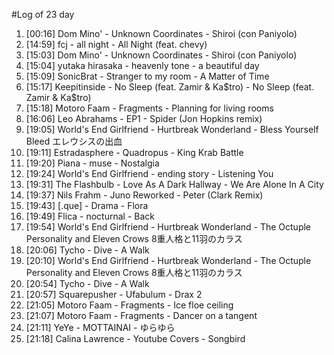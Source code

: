 #Log of 23 day

1. [00:16] Dom Mino' - Unknown Coordinates - Shiroi (con Paniyolo)
1. [14:59] fcj - all night - All Night (feat. chevy)
1. [15:03] Dom Mino' - Unknown Coordinates - Shiroi (con Paniyolo)
1. [15:04] yutaka hirasaka - heavenly tone - a beautiful day
1. [15:09] SonicBrat - Stranger to my room - A Matter of Time
1. [15:17] Keepitinside - No Sleep (feat. Zamir & Ka$tro) - No Sleep (feat. Zamir & Ka$tro)
1. [15:18] Motoro Faam - Fragments - Planning for living rooms
1. [16:06] Leo Abrahams - EP1 - Spider (Jon Hopkins remix)
1. [19:05] World's End Girlfriend - Hurtbreak Wonderland - Bless Yourself Bleed エレウシスの出血
1. [19:11] Estradasphere - Quadropus - King Krab Battle
1. [19:20] Piana - muse - Nostalgia
1. [19:24] World's End Girlfriend - ending story - Listening You
1. [19:31] The Flashbulb - Love As A Dark Hallway - We Are Alone In A City
1. [19:37] Nils Frahm - Juno Reworked - Peter (Clark Remix)
1. [19:43] [.que] - Drama - Flora
1. [19:49] Flica - nocturnal - Back
1. [19:54] World's End Girlfriend - Hurtbreak Wonderland - The Octuple Personality and Eleven Crows 8重人格と11羽のカラス
1. [20:06] Tycho - Dive - A Walk
1. [20:10] World's End Girlfriend - Hurtbreak Wonderland - The Octuple Personality and Eleven Crows 8重人格と11羽のカラス
1. [20:54] Tycho - Dive - A Walk
1. [20:57] Squarepusher - Ufabulum - Drax 2
1. [21:05] Motoro Faam - Fragments - Ice floe ceiling
1. [21:07] Motoro Faam - Fragments - Dancer on a tangent
1. [21:11] YeYe - MOTTAINAI - ゆらゆら
1. [21:18] Calina Lawrence - Youtube Covers - Songbird
